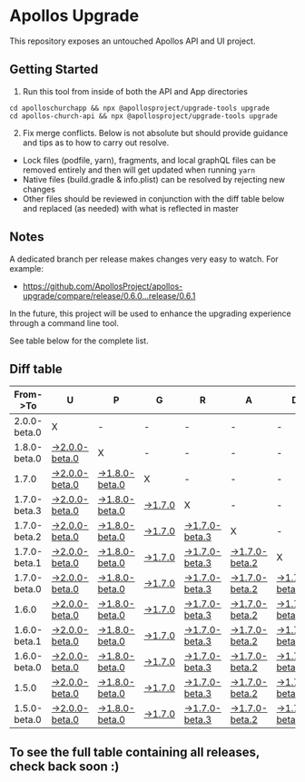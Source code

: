 # Apollos Upgrade

This repository exposes an untouched Apollos API and UI project.

## Getting Started

1. Run this tool from inside of both the API and App directories

```
cd apolloschurchapp && npx @apollosproject/upgrade-tools upgrade
cd apollos-church-api && npx @apollosproject/upgrade-tools upgrade
```

2. Fix merge conflicts. Below is not absolute but should provide guidance and tips as to how to carry out resolve.
* Lock files (podfile, yarn), fragments, and local graphQL files can be removed entirely and then will get updated when running `yarn`
* Native files (build.gradle & info.plist) can be resolved by rejecting new changes
* Other files should be reviewed in conjunction with the diff table below and replaced (as needed) with what is reflected in master

## Notes

A dedicated branch per release makes changes very easy
to watch. For example:

* https://github.com/ApollosProject/apollos-upgrade/compare/release/0.6.0...release/0.6.1

In the future, this project will be used to enhance the upgrading experience through a command line tool.

See table below for the complete list.

## Diff table

| From->To     | U                                                                                                                      | P                                                                                                                      | G                                                                                                        | R                                                                                                                      | A                                                                                                                      | D                                                                                                                      | E                                                                                                                      |                                                                                                          | T                                                                                                                      | I                                                                                                                      | M                                                                                                        | E   |
| ------------ | ---------------------------------------------------------------------------------------------------------------------- | ---------------------------------------------------------------------------------------------------------------------- | -------------------------------------------------------------------------------------------------------- | ---------------------------------------------------------------------------------------------------------------------- | ---------------------------------------------------------------------------------------------------------------------- | ---------------------------------------------------------------------------------------------------------------------- | ---------------------------------------------------------------------------------------------------------------------- | -------------------------------------------------------------------------------------------------------- | ---------------------------------------------------------------------------------------------------------------------- | ---------------------------------------------------------------------------------------------------------------------- | -------------------------------------------------------------------------------------------------------- | --- |
| 2.0.0-beta.0 | X                                                                                                                      | -                                                                                                                      | -                                                                                                        | -                                                                                                                      | -                                                                                                                      | -                                                                                                                      | -                                                                                                                      | -                                                                                                        | -                                                                                                                      | -                                                                                                                      | -                                                                                                        | -   |
| 1.8.0-beta.0 | [->2.0.0-beta.0](https://github.com/ApollosProject/apollos-upgrade/compare/release/1.8.0-beta.0..release/2.0.0-beta.0) | X                                                                                                                      | -                                                                                                        | -                                                                                                                      | -                                                                                                                      | -                                                                                                                      | -                                                                                                                      | -                                                                                                        | -                                                                                                                      | -                                                                                                                      | -                                                                                                        | -   |
| 1.7.0        | [->2.0.0-beta.0](https://github.com/ApollosProject/apollos-upgrade/compare/release/1.7.0..release/2.0.0-beta.0)        | [->1.8.0-beta.0](https://github.com/ApollosProject/apollos-upgrade/compare/release/1.7.0..release/1.8.0-beta.0)        | X                                                                                                        | -                                                                                                                      | -                                                                                                                      | -                                                                                                                      | -                                                                                                                      | -                                                                                                        | -                                                                                                                      | -                                                                                                                      | -                                                                                                        | -   |
| 1.7.0-beta.3 | [->2.0.0-beta.0](https://github.com/ApollosProject/apollos-upgrade/compare/release/1.7.0-beta.3..release/2.0.0-beta.0) | [->1.8.0-beta.0](https://github.com/ApollosProject/apollos-upgrade/compare/release/1.7.0-beta.3..release/1.8.0-beta.0) | [->1.7.0](https://github.com/ApollosProject/apollos-upgrade/compare/release/1.7.0-beta.3..release/1.7.0) | X                                                                                                                      | -                                                                                                                      | -                                                                                                                      | -                                                                                                                      | -                                                                                                        | -                                                                                                                      | -                                                                                                                      | -                                                                                                        | -   |
| 1.7.0-beta.2 | [->2.0.0-beta.0](https://github.com/ApollosProject/apollos-upgrade/compare/release/1.7.0-beta.2..release/2.0.0-beta.0) | [->1.8.0-beta.0](https://github.com/ApollosProject/apollos-upgrade/compare/release/1.7.0-beta.2..release/1.8.0-beta.0) | [->1.7.0](https://github.com/ApollosProject/apollos-upgrade/compare/release/1.7.0-beta.2..release/1.7.0) | [->1.7.0-beta.3](https://github.com/ApollosProject/apollos-upgrade/compare/release/1.7.0-beta.2..release/1.7.0-beta.3) | X                                                                                                                      | -                                                                                                                      | -                                                                                                                      | -                                                                                                        | -                                                                                                                      | -                                                                                                                      | -                                                                                                        | -   |
| 1.7.0-beta.1 | [->2.0.0-beta.0](https://github.com/ApollosProject/apollos-upgrade/compare/release/1.7.0-beta.1..release/2.0.0-beta.0) | [->1.8.0-beta.0](https://github.com/ApollosProject/apollos-upgrade/compare/release/1.7.0-beta.1..release/1.8.0-beta.0) | [->1.7.0](https://github.com/ApollosProject/apollos-upgrade/compare/release/1.7.0-beta.1..release/1.7.0) | [->1.7.0-beta.3](https://github.com/ApollosProject/apollos-upgrade/compare/release/1.7.0-beta.1..release/1.7.0-beta.3) | [->1.7.0-beta.2](https://github.com/ApollosProject/apollos-upgrade/compare/release/1.7.0-beta.1..release/1.7.0-beta.2) | X                                                                                                                      | -                                                                                                                      | -                                                                                                        | -                                                                                                                      | -                                                                                                                      | -                                                                                                        | -   |
| 1.7.0-beta.0 | [->2.0.0-beta.0](https://github.com/ApollosProject/apollos-upgrade/compare/release/1.7.0-beta.0..release/2.0.0-beta.0) | [->1.8.0-beta.0](https://github.com/ApollosProject/apollos-upgrade/compare/release/1.7.0-beta.0..release/1.8.0-beta.0) | [->1.7.0](https://github.com/ApollosProject/apollos-upgrade/compare/release/1.7.0-beta.0..release/1.7.0) | [->1.7.0-beta.3](https://github.com/ApollosProject/apollos-upgrade/compare/release/1.7.0-beta.0..release/1.7.0-beta.3) | [->1.7.0-beta.2](https://github.com/ApollosProject/apollos-upgrade/compare/release/1.7.0-beta.0..release/1.7.0-beta.2) | [->1.7.0-beta.1](https://github.com/ApollosProject/apollos-upgrade/compare/release/1.7.0-beta.0..release/1.7.0-beta.1) | X                                                                                                                      | -                                                                                                        | -                                                                                                                      | -                                                                                                                      | -                                                                                                        | -   |
| 1.6.0        | [->2.0.0-beta.0](https://github.com/ApollosProject/apollos-upgrade/compare/release/1.6.0..release/2.0.0-beta.0)        | [->1.8.0-beta.0](https://github.com/ApollosProject/apollos-upgrade/compare/release/1.6.0..release/1.8.0-beta.0)        | [->1.7.0](https://github.com/ApollosProject/apollos-upgrade/compare/release/1.6.0..release/1.7.0)        | [->1.7.0-beta.3](https://github.com/ApollosProject/apollos-upgrade/compare/release/1.6.0..release/1.7.0-beta.3)        | [->1.7.0-beta.2](https://github.com/ApollosProject/apollos-upgrade/compare/release/1.6.0..release/1.7.0-beta.2)        | [->1.7.0-beta.1](https://github.com/ApollosProject/apollos-upgrade/compare/release/1.6.0..release/1.7.0-beta.1)        | [->1.7.0-beta.0](https://github.com/ApollosProject/apollos-upgrade/compare/release/1.6.0..release/1.7.0-beta.0)        | X                                                                                                        | -                                                                                                                      | -                                                                                                                      | -                                                                                                        | -   |
| 1.6.0-beta.1 | [->2.0.0-beta.0](https://github.com/ApollosProject/apollos-upgrade/compare/release/1.6.0-beta.1..release/2.0.0-beta.0) | [->1.8.0-beta.0](https://github.com/ApollosProject/apollos-upgrade/compare/release/1.6.0-beta.1..release/1.8.0-beta.0) | [->1.7.0](https://github.com/ApollosProject/apollos-upgrade/compare/release/1.6.0-beta.1..release/1.7.0) | [->1.7.0-beta.3](https://github.com/ApollosProject/apollos-upgrade/compare/release/1.6.0-beta.1..release/1.7.0-beta.3) | [->1.7.0-beta.2](https://github.com/ApollosProject/apollos-upgrade/compare/release/1.6.0-beta.1..release/1.7.0-beta.2) | [->1.7.0-beta.1](https://github.com/ApollosProject/apollos-upgrade/compare/release/1.6.0-beta.1..release/1.7.0-beta.1) | [->1.7.0-beta.0](https://github.com/ApollosProject/apollos-upgrade/compare/release/1.6.0-beta.1..release/1.7.0-beta.0) | [->1.6.0](https://github.com/ApollosProject/apollos-upgrade/compare/release/1.6.0-beta.1..release/1.6.0) | X                                                                                                                      | -                                                                                                                      | -                                                                                                        | -   |
| 1.6.0-beta.0 | [->2.0.0-beta.0](https://github.com/ApollosProject/apollos-upgrade/compare/release/1.6.0-beta.0..release/2.0.0-beta.0) | [->1.8.0-beta.0](https://github.com/ApollosProject/apollos-upgrade/compare/release/1.6.0-beta.0..release/1.8.0-beta.0) | [->1.7.0](https://github.com/ApollosProject/apollos-upgrade/compare/release/1.6.0-beta.0..release/1.7.0) | [->1.7.0-beta.3](https://github.com/ApollosProject/apollos-upgrade/compare/release/1.6.0-beta.0..release/1.7.0-beta.3) | [->1.7.0-beta.2](https://github.com/ApollosProject/apollos-upgrade/compare/release/1.6.0-beta.0..release/1.7.0-beta.2) | [->1.7.0-beta.1](https://github.com/ApollosProject/apollos-upgrade/compare/release/1.6.0-beta.0..release/1.7.0-beta.1) | [->1.7.0-beta.0](https://github.com/ApollosProject/apollos-upgrade/compare/release/1.6.0-beta.0..release/1.7.0-beta.0) | [->1.6.0](https://github.com/ApollosProject/apollos-upgrade/compare/release/1.6.0-beta.0..release/1.6.0) | [->1.6.0-beta.1](https://github.com/ApollosProject/apollos-upgrade/compare/release/1.6.0-beta.0..release/1.6.0-beta.1) | X                                                                                                                      | -                                                                                                        | -   |
| 1.5.0        | [->2.0.0-beta.0](https://github.com/ApollosProject/apollos-upgrade/compare/release/1.5.0..release/2.0.0-beta.0)        | [->1.8.0-beta.0](https://github.com/ApollosProject/apollos-upgrade/compare/release/1.5.0..release/1.8.0-beta.0)        | [->1.7.0](https://github.com/ApollosProject/apollos-upgrade/compare/release/1.5.0..release/1.7.0)        | [->1.7.0-beta.3](https://github.com/ApollosProject/apollos-upgrade/compare/release/1.5.0..release/1.7.0-beta.3)        | [->1.7.0-beta.2](https://github.com/ApollosProject/apollos-upgrade/compare/release/1.5.0..release/1.7.0-beta.2)        | [->1.7.0-beta.1](https://github.com/ApollosProject/apollos-upgrade/compare/release/1.5.0..release/1.7.0-beta.1)        | [->1.7.0-beta.0](https://github.com/ApollosProject/apollos-upgrade/compare/release/1.5.0..release/1.7.0-beta.0)        | [->1.6.0](https://github.com/ApollosProject/apollos-upgrade/compare/release/1.5.0..release/1.6.0)        | [->1.6.0-beta.1](https://github.com/ApollosProject/apollos-upgrade/compare/release/1.5.0..release/1.6.0-beta.1)        | [->1.6.0-beta.0](https://github.com/ApollosProject/apollos-upgrade/compare/release/1.5.0..release/1.6.0-beta.0)        | X                                                                                                        | -   |
| 1.5.0-beta.0 | [->2.0.0-beta.0](https://github.com/ApollosProject/apollos-upgrade/compare/release/1.5.0-beta.0..release/2.0.0-beta.0) | [->1.8.0-beta.0](https://github.com/ApollosProject/apollos-upgrade/compare/release/1.5.0-beta.0..release/1.8.0-beta.0) | [->1.7.0](https://github.com/ApollosProject/apollos-upgrade/compare/release/1.5.0-beta.0..release/1.7.0) | [->1.7.0-beta.3](https://github.com/ApollosProject/apollos-upgrade/compare/release/1.5.0-beta.0..release/1.7.0-beta.3) | [->1.7.0-beta.2](https://github.com/ApollosProject/apollos-upgrade/compare/release/1.5.0-beta.0..release/1.7.0-beta.2) | [->1.7.0-beta.1](https://github.com/ApollosProject/apollos-upgrade/compare/release/1.5.0-beta.0..release/1.7.0-beta.1) | [->1.7.0-beta.0](https://github.com/ApollosProject/apollos-upgrade/compare/release/1.5.0-beta.0..release/1.7.0-beta.0) | [->1.6.0](https://github.com/ApollosProject/apollos-upgrade/compare/release/1.5.0-beta.0..release/1.6.0) | [->1.6.0-beta.1](https://github.com/ApollosProject/apollos-upgrade/compare/release/1.5.0-beta.0..release/1.6.0-beta.1) | [->1.6.0-beta.0](https://github.com/ApollosProject/apollos-upgrade/compare/release/1.5.0-beta.0..release/1.6.0-beta.0) | [->1.5.0](https://github.com/ApollosProject/apollos-upgrade/compare/release/1.5.0-beta.0..release/1.5.0) | X   |

## To see the full table containing all releases, check back soon :)
